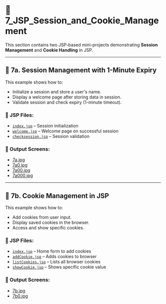 # 🔐 7_JSP_Session_and_Cookie_Management

This section contains two JSP-based mini-projects demonstrating **Session Management** and **Cookie Handling** in JSP.

---

## 📘 7a. Session Management with 1-Minute Expiry

This example shows how to:
- Initialize a session and store a user's name.
- Display a welcome page after storing data in session.
- Validate session and check expiry (1-minute timeout).

### 📄 JSP Files:
- [`index.jsp`](./7a_Session%20Management%20with%201-Minute%20Expiry/src/main/webapp/index.jsp) – Session initialization
- [`welcome.jsp`](./7a_Session%20Management%20with%201-Minute%20Expiry/src/main/webapp/welcome.jsp) – Welcome page on successful session
- [`checksession.jsp`](./7a_Session%20Management%20with%201-Minute%20Expiry/src/main/webapp/checksession.jsp) – Session validation

### 🔗 Output Screens:
- [7a.jpg](./7a_Session%20Management%20with%201-Minute%20Expiry/7a.jpg)
- [7a0.jpg](./7a_Session%20Management%20with%201-Minute%20Expiry/7a0.jpg)
- [7a00.jpg](./7a_Session%20Management%20with%201-Minute%20Expiry/7a00.jpg)
- [7a000.jpg](./7a_Session%20Management%20with%201-Minute%20Expiry/7a000.jpg)

---

## 🍪 7b. Cookie Management in JSP

This example shows how to:
- Add cookies from user input.
- Display saved cookies in the browser.
- Access and show specific cookies.

### 📄 JSP Files:
- [`index.jsp`](./7b_Cookie%20Management%20in%20JSP/src/main/webapp/index.jsp) – Home form to add cookies
- [`addCookie.jsp`](./7b_Cookie%20Management%20in%20JSP/src/main/webapp/addCookie.jsp) – Adds cookies to browser
- [`listCookies.jsp`](./7b_Cookie%20Management%20in%20JSP/src/main/webapp/listCookies.jsp) – Lists all browser cookies
- [`showCookie.jsp`](./7b_Cookie%20Management%20in%20JSP/src/main/webapp/showCookie.jsp) – Shows specific cookie value

### 🔗 Output Screens:
- [7b.jpg](./7b_Cookie%20Management%20in%20JSP/7b.jpg)
- [7b0.jpg](./7b_Cookie%20Management%20in%20JSP/7b0.jpg)
